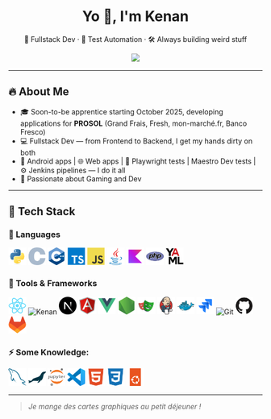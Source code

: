 <h1 align="center">Yo 👋, I'm Kenan</h1>
<p align="center">🧠 Fullstack Dev · 🧪 Test Automation · 🛠️ Always building weird stuff</p>
<p align="center">
  <img src="https://media.tenor.com/ucPj4g28HZYAAAAi/pepo-peepo.gif" width="300" />
</p>

---

## 🔥 About Me

- 🎓 Soon-to-be apprentice starting October 2025, developing applications for **PROSOL** (Grand Frais, Fresh, mon-marché.fr, Banco Fresco)
- 💻 Fullstack Dev — from Frontend to Backend, I get my hands dirty on both
- 📱 Android apps | 🌐 Web apps | 🧪 Playwright tests | Maestro Dev tests | ⚙️ Jenkins pipelines — I do it all
- 🚀 Passionate about Gaming and Dev

---

## 🚀 Tech Stack

### 💬 Languages

<p>
  <img src="https://github.com/devicons/devicon/blob/master/icons/python/python-original.svg" title="Python" alt="Python" width="35" height="35">
  <img src="https://github.com/devicons/devicon/blob/master/icons/c/c-original.svg" title="C" alt="C" width="35" height="35">
  <img src="https://github.com/devicons/devicon/blob/master/icons/cplusplus/cplusplus-original.svg" title="C++" alt="C++" width="35" height="35">
  <img src="https://raw.githubusercontent.com/devicons/devicon/ca28c779441053191ff11710fe24a9e6c23690d6/icons/typescript/typescript-plain.svg" title="TypeScript" alt="TypeScript" width="35" height="35">
  <img src="https://github.com/devicons/devicon/blob/master/icons/javascript/javascript-original.svg" title="JavaScript" alt="JavaScript" width="35" height="35">
  <img src="https://github.com/devicons/devicon/blob/master/icons/java/java-original.svg" title="Java" alt="Java" width="35" height="35">
  <img src="https://github.com/devicons/devicon/blob/master/icons/kotlin/kotlin-original.svg" title="Kotlin" alt="Kotlin" width="35" height="35">
  <img src="https://github.com/devicons/devicon/blob/master/icons/php/php-original.svg" title="PHP" alt="PHP" width="35" height="35">
  <img src="https://github.com/devicons/devicon/blob/master/icons/yaml/yaml-original.svg" title="YAML" alt="YAML" width="35" height="35">
</p>

### 🧰 Tools & Frameworks

<p>
  <img src="https://github.com/devicons/devicon/blob/master/icons/react/react-original.svg" title="React" alt="React" width="35" height="35">
  <img src="https://avatars.githubusercontent.com/u/65870663?v=4" title="Kenan" alt="Kenan" width="35" height="35">
  <img src="https://raw.githubusercontent.com/devicons/devicon/ca28c779441053191ff11710fe24a9e6c23690d6/icons/nextjs/nextjs-original.svg" title="NextJS" alt="NextJS" width="35" height="35">
  <img src="https://github.com/devicons/devicon/blob/master/icons/angularjs/angularjs-original.svg" title="Angular" alt="Angular" width="35" height="35">
  <img src="https://github.com/devicons/devicon/blob/master/icons/vuejs/vuejs-original.svg" title="VueJS" alt="VueJS" width="35" height="35">
  <img src="https://github.com/devicons/devicon/blob/master/icons/nodejs/nodejs-original.svg" title="NodeJS" alt="NodeJS" width="35" height="35">
  <img src="https://github.com/devicons/devicon/blob/master/icons/playwright/playwright-original.svg" title="Playwright" alt="Playwright" width="35" height="35">
  <img src="https://github.com/devicons/devicon/blob/master/icons/jenkins/jenkins-original.svg" title="Jenkins" alt="Jenkins" width="35" height="35">
  <img src="https://github.com/devicons/devicon/blob/master/icons/docker/docker-original.svg" title="Docker" alt="Docker" width="35" height="35">
  <img src="https://github.com/devicons/devicon/blob/master/icons/jira/jira-original.svg" title="Jira" alt="Jira" width="35" height="35">
  <img src="https://www.vectorlogo.zone/logos/git-scm/git-scm-icon.svg" title="Git" alt="Git" width="35" height="35">
  <img src="https://github.com/devicons/devicon/blob/master/icons/github/github-original.svg" title="GitHub" alt="GitHub" width="35" height="35">
  <img src="https://github.com/devicons/devicon/blob/master/icons/gitlab/gitlab-original.svg" title="GitLab" alt="GitLab" width="35" height="35">
</p>

### ⚡ Some Knowledge:

<p>
  <img src="https://github.com/devicons/devicon/blob/master/icons/mysql/mysql-original.svg" title="MySQL" alt="MySQL" width="35" height="35">
  <img src="https://github.com/devicons/devicon/blob/master/icons/mariadb/mariadb-original.svg" title="MariaDB" alt="MariaDB" width="35" height="35">
  <img src="https://github.com/devicons/devicon/blob/master/icons/jupyter/jupyter-original-wordmark.svg" title="Jupyter" alt="Jupyter" width="35" height="35">
  <img src="https://github.com/devicons/devicon/blob/master/icons/vscode/vscode-original.svg" title="VSCode" alt="VSCode" width="35" height="35">
  <img src="https://github.com/devicons/devicon/blob/master/icons/html5/html5-plain.svg" title="HTML5" alt="HTML5" width="35" height="35">
  <img src="https://github.com/devicons/devicon/blob/master/icons/css3/css3-plain.svg" title="CSS3" alt="CSS3" width="35" height="35">
  <img src="https://github.com/devicons/devicon/blob/master/icons/ubuntu/ubuntu-original.svg" title="Ubuntu" alt="Ubuntu" width="35" height="35">
</p>

---

> *Je mange des cartes graphiques au petit déjeuner !*

